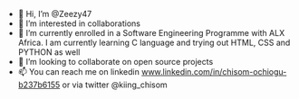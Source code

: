 - 👋 Hi, I’m @Zeezy47
- 👀 I’m interested in collaborations
- 🌱 I’m currently enrolled in a Software Engineering Programme with ALX Africa. I am currently learning C language and trying out HTML, CSS and PYTHON as well
- 💞️ I’m looking to collaborate on open source projects
- 📫 You can reach me on linkedin www.linkedin.com/in/chisom-ochiogu-b237b6155 or via twitter @kiing_chisom

<!---
Zeezy47/Zeezy47 is a ✨ special ✨ repository because its `README.md` (this file) appears on your GitHub profile.
You can click the Preview link to take a look at your changes.
--->
